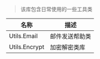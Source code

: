 > 该库包含日常使用的一些工具类

| 名称                                         | 描述                                             |
| -------------------------------------------- | -----------------------------------------------  |
| Utils.Email                                  | 邮件发送帮助类                                    |
| Utils.Encrypt                                | 加密解密类库                                      |
